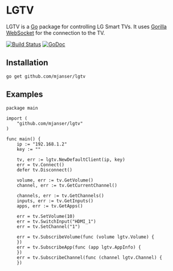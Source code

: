 # LGTV

LGTV is a [Go](http://golang.org/) package for controlling LG Smart TVs. It uses [Gorilla WebSocket](https://github.com/gorilla/websocket) for the connection to the TV.

[![Build Status](https://travis-ci.org/mjanser/lgtv.svg?branch=master)](https://travis-ci.org/mjanser/lgtv)
[![GoDoc](https://godoc.org/github.com/mjanser/lgtv?status.svg)](https://godoc.org/github.com/mjanser/lgtv)

## Installation

```
go get github.com/mjanser/lgtv
```

## Examples

```
package main

import (
	"github.com/mjanser/lgtv"
)

func main() {
	ip := "192.168.1.2"
	key := ""

	tv, err := lgtv.NewDefaultClient(ip, key)
	err = tv.Connect()
	defer tv.Disconnect()

	volume, err := tv.GetVolume()
	channel, err := tv.GetCurrentChannel()

	channels, err := tv.GetChannels()
	inputs, err := tv.GetInputs()
	apps, err := tv.GetApps()

	err = tv.SetVolume(10)
	err = tv.SwitchInput("HDMI_1")
	err = tv.SetChannel("1")

	err = tv.SubscribeVolume(func (volume lgtv.Volume) {
	})
	err = tv.SubscribeApp(func (app lgtv.AppInfo) {
	})
	err = tv.SubscribeChannel(func (channel lgtv.Channel) {
	})
```
